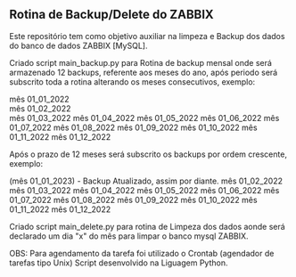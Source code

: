 ## Rotina de Backup/Delete do ZABBIX

Este repositório tem como objetivo auxiliar na limpeza e Backup dos dados do banco de dados ZABBIX [MySQL].

Criado script main_backup.py para Rotina de backup mensal onde será armazenado 12 backups, referente aos meses do ano, após periodo será subscrito toda a rotina alterando os meses consecutivos, exemplo:

mês 01_01_2022<br>
mês 01_02_2022<br>
mês 01_03_2022
mês 01_04_2022
mês 01_05_2022
mês 01_06_2022
mês 01_07_2022
mês 01_08_2022
mês 01_09_2022
mês 01_10_2022
mês 01_11_2022
mês 01_12_2022

Após o prazo de 12 meses será subscrito os backups por ordem crescente, exemplo:

(mês 01_01_2023) - Backup Atualizado, assim por diante.
mês 01_02_2022
mês 01_03_2022
mês 01_04_2022
mês 01_05_2022
mês 01_06_2022
mês 01_07_2022
mês 01_08_2022
mês 01_09_2022
mês 01_10_2022
mês 01_11_2022
mês 01_12_2022


Criado script main_delete.py para rotina de Limpeza dos dados aonde será declarado um dia "x" do mês para limpar o banco mysql ZABBIX. 

OBS:
Para agendamento da tarefa foi utilizado o Crontab (agendador de tarefas tipo Unix)
Script desenvolvido na Liguagem Python.

